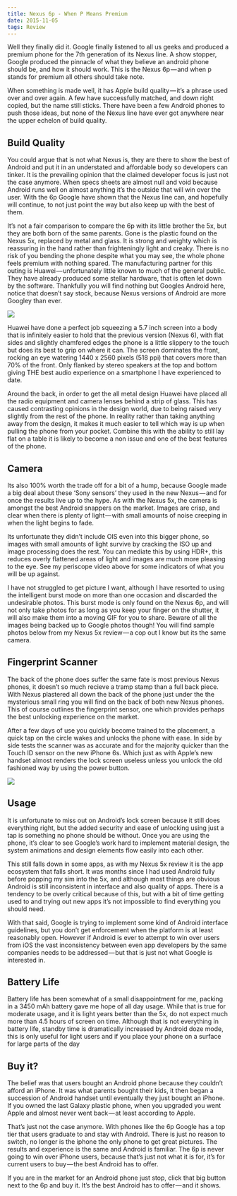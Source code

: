 ```yaml
---
title: Nexus 6p - When P Means Premium
date: 2015-11-05
tags: Review
---
```

Well they finally did it. Google finally listened to all us geeks and produced a premium phone for the 7th generation of its Nexus line. A show stopper, Google produced the pinnacle of what they believe an android phone should be, and how it should work. This is the Nexus 6p — and when p stands for premium all others should take note.

When something is made well, it has Apple build quality — it’s a phrase used over and over again. A few have successfully matched, and down right copied, but the name still sticks. There have been a few Android phones to push those ideas, but none of the Nexus line have ever got anywhere near the upper echelon of build quality.

## Build Quality
You could argue that is not what Nexus is, they are there to show the best of Android and put it in an understated and affordable body so developers can tinker. It is the prevailing opinion that the claimed developer focus is just not the case anymore. When specs sheets are almost null and void because Android runs well on almost anything it’s the outside that will win over the user. With the 6p Google have shown that the Nexus line can, and hopefully will continue, to not just point the way but also keep up with the best of them.

It’s not a fair comparison to compare the 6p with its little brother the 5x, but they are both born of the same parents. Gone is the plastic found on the Nexus 5x, replaced by metal and glass. It is strong and weighty which is reassuring in the hand rather than frighteningly light and creaky. There is no risk of you bending the phone despite what you may see, the whole phone feels premium with nothing spared.
The manufacturing partner for this outing is Huawei — unfortunately little known to much of the general public. They have already produced some stellar hardware, that is often let down by the software. Thankfully you will find nothing but Googles Android here, notice that doesn’t say stock, because Nexus versions of Android are more Googley than ever.

![][image-1]

Huawei have done a perfect job squeezing a 5.7 inch screen into a body that is infinitely easier to hold that the previous version (Nexus 6), with flat sides and slightly chamfered edges the phone is a little slippery to the touch but does its best to grip on where it can. The screen dominates the front, rocking an eye watering 1440 x 2560 pixels (518 ppi) that covers more than 70% of the front. Only flanked by stereo speakers at the top and bottom giving THE best audio experience on a smartphone I have experienced to date.

Around the back, in order to get the all metal design Huawei have placed all the radio equipment and camera lenses behind a strip of glass. This has caused contrasting opinions in the design world, due to being raised very slightly from the rest of the phone. In reality rather than taking anything away from the design, it makes it much easier to tell which way is up when pulling the phone from your pocket. Combine this with the ability to still lay flat on a table it is likely to become a non issue and one of the best features of the phone.

## Camera
Its also 100% worth the trade off for a bit of a hump, because Google made a big deal about these ‘Sony sensors’ they used in the new Nexus — and for once the results live up to the hype. As with the Nexus 5x, the camera is amongst the best Android snappers on the market. Images are crisp, and clear when there is plenty of light — with small amounts of noise creeping in when the light begins to fade.

Its unfortunate they didn’t include OIS even into this bigger phone, so images with small amounts of light survive by cracking the ISO up and image processing does the rest. You can mediate this by using HDR+, this reduces overly flattened areas of light and images are much more pleasing to the eye. See my periscope video above for some indicators of what you will be up against.

I have not struggled to get picture I want, although I have resorted to using the intelligent burst mode on more than one occasion and discarded the undesirable photos. This burst mode is only found on the Nexus 6p, and will not only take photos for as long as you keep your finger on the shutter, it will also make them into a moving GIF for you to share. Beware of all the images being backed up to Google photos though! You will find sample photos below from my Nexus 5x review — a cop out I know but its the same camera.

## Fingerprint Scanner
The back of the phone does suffer the same fate is most previous Nexus phones, it doesn’t so much recieve a tramp stamp than a full back piece. With Nexus plastered all down the back of the phone just under the the mysterious small ring you will find on the back of both new Nexus phones. This of course outlines the fingerprint sensor, one which provides perhaps the best unlocking experience on the market.

After a few days of use you quickly become trained to the placement, a quick tap on the circle wakes and unlocks the phone with ease. In side by side tests the scanner was as accurate and for the majority quicker than the Touch ID sensor on the new iPhone 6s. Which just as with Apple’s new handset almost renders the lock screen useless unless you unlock the old fashioned way by using the power button.

![][image-2]

## Usage
It is unfortunate to miss out on Android’s lock screen because it still does everything right, but the added security and ease of unlocking using just a tap is something no phone should be without. Once you are using the phone, it’s clear to see Google’s work hard to implement material design, the system animations and design elements flow easily into each other.

This still falls down in some apps, as with my Nexus 5x review it is the app ecosystem that falls short. It was months since I had used Android fully before popping my sim into the 5x, and although most things are obvious Android is still inconsistent in interface and also quality of apps. There is a tendency to be overly critical because of this, but with a bit of time getting used to and trying out new apps it’s not impossible to find everything you should need.

With that said, Google is trying to implement some kind of Android interface guidelines, but you don’t get enforcement when the platform is at least reasonably open. However if Android is ever to attempt to win over users from iOS the vast inconsistency between even app developers by the same companies needs to be addressed — but that is just not what Google is interested in.

## Battery Life
Battery life has been somewhat of a small disappointment for me, packing in a 3450 mAh battery gave me hope of all day usage. While that is true for moderate usage, and it is light years better than the 5x, do not expect much more than 4.5 hours of screen on time. Although that is not everything in battery life, standby time is dramatically increased by Android doze mode, this is only useful for light users and if you place your phone on a surface for large parts of the day

## Buy it?
The belief was that users bought an Android phone because they couldn’t afford an iPhone. It was what parents bought their kids, it then began a succession of Android handset until eventually they just bought an iPhone. If you owned the last Galaxy plastic phone, when you upgraded you went Apple and almost never went back — at least according to Apple.

That’s just not the case anymore. With phones like the 6p Google has a top tier that users graduate to and stay with Android. There is just no reason to switch, no longer is the iphone the only phone to get great pictures. The results and experience is the same and Android is familiar. The 6p is never going to win over iPhone users, because that’s just not what it is for, it’s for current users to buy — the best Android has to offer.

If you are in the market for an Android phone just stop, click that big button next to the 6p and buy it. It’s the best Android has to offer — and it shows.

[image-1]:	https://cdn-images-1.medium.com/max/800/0*UvXJbSifskqeFoCe.png
[image-2]:	https://cdn-images-1.medium.com/max/800/0*K_UGlIUjuRdzpLKz.png
